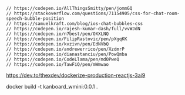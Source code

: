     // https://codepen.io/AllThingsSmitty/pen/jommGQ
    // https://stackoverflow.com/questions/71154905/css-for-chat-room-speech-bubble-position
    // https://samuelkraft.com/blog/ios-chat-bubbles-css
    // https://codepen.io/rajesh-kumar-dash/full/vvWJdN
    // https://codepen.io/n7best/pen/OXXLNQ
    // https://codepen.io/FilipRastovic/pen/pXgqKK
    // https://codepen.io/kvzivn/pen/EdNVbQ
    // https://codepen.io/andrewerrico/pen/XzdmrP
    // https://codepen.io/dianastanciu/pen/PowQmba
    // https://codepen.io/CodeLlama/pen/mdOPweQ
    // https://codepen.io/TawFiQ/pen/mWmwao

https://dev.to/thexdev/dockerize-production-reactjs-3ai9



docker build -t kanboard_wmini:0.0.1 .
